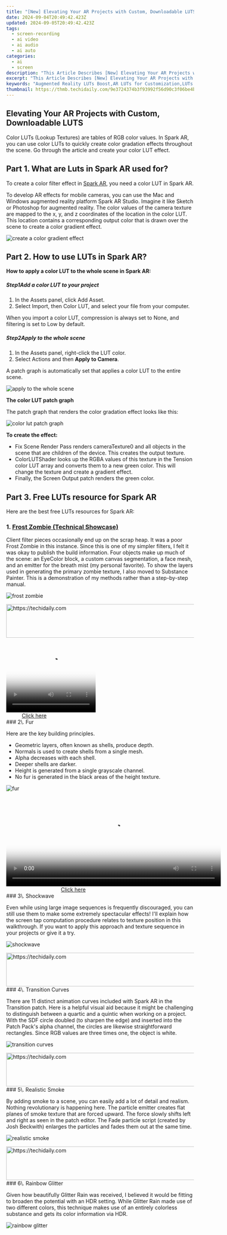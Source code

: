 ```yaml
---
title: "[New] Elevating Your AR Projects with Custom, Downloadable LUTS for 2024"
date: 2024-09-04T20:49:42.423Z
updated: 2024-09-05T20:49:42.423Z
tags: 
  - screen-recording
  - ai video
  - ai audio
  - ai auto
categories: 
  - ai
  - screen
description: "This Article Describes [New] Elevating Your AR Projects with Custom, Downloadable LUTS for 2024"
excerpt: "This Article Describes [New] Elevating Your AR Projects with Custom, Downloadable LUTS for 2024"
keywords: "Augmented Reality LUTs Boost,AR LUTs for Customization,LUTs in AR Design,Enhance AR with LUTs,Downloadable AR LUTs,Creating AR Magic with LUTs,LUTs Elevate AR Experience"
thumbnail: https://thmb.techidaily.com/9e3724374b3f93992f56d90c3f06be4bddda301db6e3204484fdd608537b1478.png
---
```


## Elevating Your AR Projects with Custom, Downloadable LUTS

Color LUTs (Lookup Textures) are tables of RGB color values. In Spark AR, you can use color LUTs to quickly create color gradation effects throughout the scene. Go through the article and create your color LUT effect.

## Part 1\. What are Luts in Spark AR used for?

To create a color filter effect in [Spark AR](https://sparkar.facebook.com/ar-studio/), you need a color LUT in Spark AR.

To develop AR effects for mobile cameras, you can use the Mac and Windows augmented reality platform Spark AR Studio. Imagine it like Sketch or Photoshop for augmented reality. The color values of the camera texture are mapped to the x, y, and z coordinates of the location in the color LUT. This location contains a corresponding output color that is drawn over the scene to create a color gradient effect.

![create a color gradient effect](https://images.wondershare.com/filmora/article-images/2022/08/how-to-use-luts-in-spark-ar-1.jpg)

## Part 2\. How to use LUTs in Spark AR?

**How to apply a color LUT to the whole scene in Spark AR:**

##### Step1Add a color LUT to your project

1. In the Assets panel, click Add Asset.
2. Select Import, then Color LUT, and select your file from your computer.

When you import a color LUT, compression is always set to None, and filtering is set to Low by default.

##### Step2Apply to the whole scene

1. In the Assets panel, right-click the LUT color.
2. Select Actions and then **Apply to Camera**.

A patch graph is automatically set that applies a color LUT to the entire scene.

![apply to the whole scene](https://images.wondershare.com/filmora/article-images/2022/08/how-to-use-luts-in-spark-ar-2.jpg)

**The color LUT patch graph**

The patch graph that renders the color gradation effect looks like this:

![color lut patch graph](https://images.wondershare.com/filmora/article-images/2022/08/how-to-use-luts-in-spark-ar-3.jpg)

**To create the effect:**

* Fix Scene Render Pass renders cameraTexture0 and all objects in the scene that are children of the device. This creates the output texture.
* ColorLUTShader looks up the RGBA values of this texture in the Tension color LUT array and converts them to a new green color. This will change the texture and create a gradient effect.
* Finally, the Screen Output patch renders the green color.

## Part 3\. Free LUTs resource for Spark AR

Here are the best free LUTs resources for Spark AR:

### 1\. [Frost Zombie (Technical Showcase)](https://we.tl/t-1uj4wJKluG)

Client filter pieces occasionally end up on the scrap heap. It was a poor Frost Zombie in this instance. Since this is one of my simpler filters, I felt it was okay to publish the build information. Four objects make up much of the scene: an EyeColor block, a custom canvas segmentation, a face mesh, and an emitter for the breath mist (my personal favorite). To show the layers used in generating the primary zombie texture, I also moved to Substance Painter. This is a demonstration of my methods rather than a step-by-step manual.

![frost zombie](https://images.wondershare.com/filmora/article-images/2022/08/how-to-use-luts-in-spark-ar-4.jpg)

<!-- affiliate ads begin -->
<a href="https://appsumo.8odi.net/c/5597632/2118306/7443" target="_top" id="2118306">
  <img src="//a.impactradius-go.com/display-ad/7443-2118306" border="0" alt="https://techidaily.com" width="728" height="90"/>
</a>
<img height="0" width="0" src="https://appsumo.8odi.net/i/5597632/2118306/7443" style="position:absolute;visibility:hidden;" border="0" />
<!-- affiliate ads end -->
<!-- affiliate ads begin -->
<span id="1328679">
					<video width="240" height="200" style="cursor:pointer"
           poster="//a.impactradius-go.com/display-clicktoplayimage/1328679.png"
           onclick="if(!this.playClicked){this.play();this.setAttribute('controls',true);this.playClicked=true;}">
	   <source src="//a.impactradius-go.com/display-ad/15852-1328679">
	   <img src="//a.impactradius-go.com/display-clicktoplayimage/1328679.png" style="border: none; height: 100%; width: 100%; object-fit: contain">
	</video>
	<div style="width:150px;text-align:center"><a href="javascript:window.open(decodeURIComponent('https%3A%2F%2Fthefitville.pxf.io%2Fc%2F5597632%2F1328679%2F15852'), '_blank');void(0);">Click here</a></div>
</span>
<img height="0" width="0" src="https://imp.pxf.io/i/5597632/1328679/15852" style="position:absolute;visibility:hidden;" border="0" />
<!-- affiliate ads end -->
### 2\. Fur

Here are the key building principles.

* Geometric layers, often known as shells, produce depth.
* Normals is used to create shells from a single mesh.
* Alpha decreases with each shell.
* Deeper shells are darker.
* Height is generated from a single grayscale channel.
* No fur is generated in the black areas of the height texture.

![fur](https://images.wondershare.com/filmora/article-images/2022/08/how-to-use-luts-in-spark-ar-5.jpg)

<!-- affiliate ads begin -->
<span id="1983551">
					<video width="576" height="240" style="cursor:pointer"
           poster="//a.impactradius-go.com/display-clicktoplayimage/1983551.png"
           onclick="if(!this.playClicked){this.play();this.setAttribute('controls',true);this.playClicked=true;}">
	   <source src="//a.impactradius-go.com/display-ad/22993-1983551">
	   <img src="//a.impactradius-go.com/display-clicktoplayimage/1983551.png" style="border: none; height: 100%; width: 100%; object-fit: contain">
	</video>
	<div style="width:360px;text-align:center"><a href="javascript:window.open(decodeURIComponent('https%3A%2F%2Fhomestyler.sjv.io%2Fc%2F5597632%2F1983551%2F22993'), '_blank');void(0);">Click here</a></div>
</span>
<img height="0" width="0" src="https://imp.pxf.io/i/5597632/1983551/22993" style="position:absolute;visibility:hidden;" border="0" />
<!-- affiliate ads end -->
### 3\. Shockwave

Even while using large image sequences is frequently discouraged, you can still use them to make some extremely spectacular effects! I'll explain how the screen tap computation procedure relates to texture position in this walkthrough. If you want to apply this approach and texture sequence in your projects or give it a try.

![shockwave](https://images.wondershare.com/filmora/article-images/2022/08/how-to-use-luts-in-spark-ar-6.jpg)

<!-- affiliate ads begin -->
<a href="https://appsumo.8odi.net/c/5597632/2043594/7443" target="_top" id="2043594">
  <img src="//a.impactradius-go.com/display-ad/7443-2043594" border="0" alt="https://techidaily.com" width="728" height="90"/>
</a>
<img height="0" width="0" src="https://appsumo.8odi.net/i/5597632/2043594/7443" style="position:absolute;visibility:hidden;" border="0" />
<!-- affiliate ads end -->
### 4\. Transition Curves

There are 11 distinct animation curves included with Spark AR in the Transition patch. Here is a helpful visual aid because it might be challenging to distinguish between a quartic and a quintic when working on a project. With the SDF circle doubled (to sharpen the edge) and inserted into the Patch Pack's alpha channel, the circles are likewise straightforward rectangles. Since RGB values are three times one, the object is white.

![transition curves](https://images.wondershare.com/filmora/article-images/2022/08/how-to-use-luts-in-spark-ar-7.jpg)

<!-- affiliate ads begin -->
<a href="https://aligracehair.sjv.io/c/5597632/2087253/19272" target="_top" id="2087253">
  <img src="//a.impactradius-go.com/display-ad/19272-2087253" border="0" alt="https://techidaily.com" width="728" height="90"/>
</a>
<img height="0" width="0" src="https://aligracehair.sjv.io/i/5597632/2087253/19272" style="position:absolute;visibility:hidden;" border="0" />
<!-- affiliate ads end -->
### 5\. Realistic Smoke

By adding smoke to a scene, you can easily add a lot of detail and realism. Nothing revolutionary is happening here. The particle emitter creates flat planes of smoke texture that are forced upward. The force slowly shifts left and right as seen in the patch editor. The Fade particle script (created by Josh Beckwith) enlarges the particles and fades them out at the same time.

![realistic smoke](https://images.wondershare.com/filmora/article-images/2022/08/how-to-use-luts-in-spark-ar-8.jpg)

<!-- affiliate ads begin -->
<a href="https://appsumo.8odi.net/c/5597632/2043662/7443" target="_top" id="2043662">
  <img src="//a.impactradius-go.com/display-ad/7443-2043662" border="0" alt="https://techidaily.com" width="728" height="90"/>
</a>
<img height="0" width="0" src="https://appsumo.8odi.net/i/5597632/2043662/7443" style="position:absolute;visibility:hidden;" border="0" />
<!-- affiliate ads end -->
### 6\. Rainbow Glitter

Given how beautifully Glitter Rain was received, I believed it would be fitting to broaden the potential with an HDR setting. While Glitter Rain made use of two different colors, this technique makes use of an entirely colorless substance and gets its color information via HDR.

![rainbow glitter](https://images.wondershare.com/filmora/article-images/2022/08/how-to-use-luts-in-spark-ar-9.jpg)

<!-- affiliate ads begin -->
<span id="701707">
					<video width="1536" height="864" style="cursor:pointer"
           poster="//a.impactradius-go.com/display-clicktoplayimage/701707.png"
           onclick="if(!this.playClicked){this.play();this.setAttribute('controls',true);this.playClicked=true;}">
	   <source src="//a.impactradius-go.com/display-ad/7443-701707">
	   <img src="//a.impactradius-go.com/display-clicktoplayimage/701707.png" style="border: none; height: 100%; width: 100%; object-fit: contain">
	</video>
	<div style="width:960px;text-align:center"><a href="javascript:window.open(decodeURIComponent('https%3A%2F%2Fappsumo.8odi.net%2Fc%2F5597632%2F701707%2F7443'), '_blank');void(0);">Click here</a></div>
</span>
<img height="0" width="0" src="https://imp.pxf.io/i/5597632/701707/7443" style="position:absolute;visibility:hidden;" border="0" />
<!-- affiliate ads end -->
### Closing Thoughts

Spark AR is an amazing website for LUTs and color grading. Whether you're a new student or a seasoned pro, Spark AR Studio has all the features and capabilities you need to become a good video editor. You can download free LUTs from Spark AR and apply them to your videos. The article guides on how to use LUTs in Spark AR and how to download free LUTs. So, Spark AR is one of the best online websites for LUTs I have tried.

[Free Download](https://tools.techidaily.com/wondershare/filmora/download/)For Win 7 or later(64-bit)

[Free Download](https://tools.techidaily.com/wondershare/filmora/download/)For macOS 10.14 or later

[Free Download](https://tools.techidaily.com/wondershare/filmora/download/)For macOS 10.14 or later

<ins class="adsbygoogle"
     style="display:block"
     data-ad-format="autorelaxed"
     data-ad-client="ca-pub-7571918770474297"
     data-ad-slot="1223367746"></ins>

<ins class="adsbygoogle"
     style="display:block"
     data-ad-format="autorelaxed"
     data-ad-client="ca-pub-7571918770474297"
     data-ad-slot="1223367746"></ins>



<ins class="adsbygoogle"
     style="display:block"
     data-ad-client="ca-pub-7571918770474297"
     data-ad-slot="8358498916"
     data-ad-format="auto"
     data-full-width-responsive="true"></ins>


<span class="atpl-alsoreadstyle">Also read:</span>
<div><ul>
<li><a href="https://fox-blue.techidaily.com/new-2024-approved-boundless-playlist-public-domain-music-for-games/"><u>[New] 2024 Approved  Boundless Playlist  Public Domain Music for Games</u></a></li>
<li><a href="https://desktop-recording.techidaily.com/new-2024-approved-capturing-chats-storing-gh-live-sessions/"><u>[New] 2024 Approved  Capturing Chats  Storing GH Live Sessions</u></a></li>
<li><a href="https://screen-activity-recording.techidaily.com/new-2024-approved-efficient-techniques-to-record-and-edit-videos-using-adobe-connect/"><u>[New] 2024 Approved  Efficient Techniques to Record & Edit Videos Using Adobe Connect</u></a></li>
<li><a href="https://fox-blue.techidaily.com/new-2024-approved-narrative-noble-order-honors-hexagon/"><u>[New] 2024 Approved  Narrative Noble Order - Honor's Hexagon</u></a></li>
<li><a href="https://fox-blue.techidaily.com/new-2024-approved-perfect-for-broadcasters-top-360-cameras-listed/"><u>[New] 2024 Approved  Perfect for Broadcasters  Top 360° Cameras Listed</u></a></li>
<li><a href="https://fox-blue.techidaily.com/new-2024-approved-selecting-the-finest-portable-cinema-tools/"><u>[New] 2024 Approved  Selecting the Finest Portable Cinema Tools</u></a></li>
<li><a href="https://fox-blue.techidaily.com/new-2024-approved-unlocking-success-with-effective-video-praise-techniques/"><u>[New] 2024 Approved  Unlocking Success with Effective Video Praise Techniques</u></a></li>
<li><a href="https://fox-blue.techidaily.com/new-assessing-ustream-plus-comparable-video-channels-for-2024/"><u>[New] Assessing Ustream + Comparable Video Channels for 2024</u></a></li>
<li><a href="https://fox-blue.techidaily.com/new-discover-strength-in-cinema-our-list-of-motivational-flicks/"><u>[New] Discover Strength in Cinema  Our List of Motivational Flicks</u></a></li>
<li><a href="https://snapchat-videos.techidaily.com/new-earning-power-leveraging-social-media-snaps-for-2024/"><u>[New] Earning Power  Leveraging Social Media Snaps for 2024</u></a></li>
<li><a href="https://fox-blue.techidaily.com/new-in-2024-7-crucial-gadgets-for-successful-metaverse-journey/"><u>[New] In 2024, 7 Crucial Gadgets for Successful Metaverse Journey</u></a></li>
<li><a href="https://vp-tips.techidaily.com/new-in-2024-efficient-techniques-accelerating-or-decelerating-instagram-stories/"><u>[New] In 2024, Efficient Techniques  Accelerating or Decelerating Instagram Stories</u></a></li>
<li><a href="https://fox-blue.techidaily.com/new-in-2024-superior-webcams-for-professional-podcasting/"><u>[New] In 2024, Superior Webcams for Professional Podcasting</u></a></li>
<li><a href="https://fox-blue.techidaily.com/new-in-2024-utilizing-slug-lines-for-better-content-structure/"><u>[New] In 2024, Utilizing Slug Lines for Better Content Structure</u></a></li>
<li><a href="https://fox-blue.techidaily.com/new-the-ultimate-guide-capturing-internet-radio-with-14-methods-for-2024/"><u>[New] The Ultimate Guide  Capturing Internet Radio with 14 Methods for 2024</u></a></li>
<li><a href="https://fox-blue.techidaily.com/new-yearly-review-youtubes-most-immersive-stories/"><u>[New] Yearly Review  YouTube's Most Immersive Stories</u></a></li>
<li><a href="https://win-howtos.techidaily.com/solved-laptop-battery-not-charging-quickly-and-easily/"><u>[SOLVED] | Laptop Battery Not Charging | Quickly & Easily!</u></a></li>
<li><a href="https://fox-blue.techidaily.com/updated-2024-approved-audiovisual-creators-top-5-app-picks-of-the-era/"><u>[Updated] 2024 Approved  Audiovisual Creators' Top 5 App Picks of the Era</u></a></li>
<li><a href="https://fox-blue.techidaily.com/updated-2024-approved-pioneering-the-future-of-aerial-film-craftsmanship/"><u>[Updated] 2024 Approved  Pioneering the Future of Aerial Film Craftsmanship</u></a></li>
<li><a href="https://fox-blue.techidaily.com/updated-blackout-blitz-a-moments-work-for-2024/"><u>[Updated] Blackout Blitz  A Moment's Work for 2024</u></a></li>
<li><a href="https://fox-blue.techidaily.com/updated-elevating-your-filmmaking-skills-on-the-windows-10-platform/"><u>[Updated] Elevating Your Filmmaking Skills on the Windows 10 Platform</u></a></li>
<li><a href="https://fox-blue.techidaily.com/updated-how-to-extract-and-convert-twitter-videos-hosted-on-youtube-to-mp3s/"><u>[Updated] How to Extract and Convert Twitter Videos Hosted on YouTube to MP3s</u></a></li>
<li><a href="https://desktop-recording.techidaily.com/updated-ideal-video-editing-software-enhance-your-webcam-content/"><u>[Updated] Ideal Video Editing Software  Enhance Your Webcam Content</u></a></li>
<li><a href="https://fox-blue.techidaily.com/updated-in-2024-evaluating-the-efficacy-of-magix-picture-tool/"><u>[Updated] In 2024, Evaluating the Efficacy of MAGIX Picture Tool</u></a></li>
<li><a href="https://tiktok-clips.techidaily.com/updated-in-2024-how-to-make-duet-on-tiktok/"><u>[Updated] In 2024, How to Make Duet On TikToK?</u></a></li>
<li><a href="https://fox-blue.techidaily.com/updated-in-2024-navigating-the-minefield-of-instasongs-and-rights/"><u>[Updated] In 2024, Navigating the Minefield of InstaSongs and Rights</u></a></li>
<li><a href="https://fox-blue.techidaily.com/updated-sustainable-solutions-in-simulated-spaces-the-best-30-sayings-arvr-for-2024/"><u>[Updated] Sustainable Solutions in Simulated Spaces  The Best 30 Sayings [AR/VR] for 2024</u></a></li>
<li><a href="https://fox-blue.techidaily.com/updated-the-guide-to-procuring-and-utilizing-free-visual-frame-content-for-2024/"><u>[Updated] The Guide to Procuring and Utilizing Free Visual Frame Content for 2024</u></a></li>
<li><a href="https://fox-blue.techidaily.com/updated-time-warp-footage-with-phantom-lens-expertise/"><u>[Updated] Time Warp Footage with Phantom Lens Expertise</u></a></li>
<li><a href="https://fox-blue.techidaily.com/updated-ultimate-cinematic-trailer-collection/"><u>[Updated] Ultimate Cinematic Trailer Collection</u></a></li>
<li><a href="https://youtube-tips.techidaily.com/ed-infographic-social-video-marketing-tips-for-small-business-for-2024/"><u>[Updated][Infographic] Social Video Marketing Tips for Small Business for 2024</u></a></li>
<li><a href="https://fox-blue.techidaily.com/affordable-broadcast-television-on-any-budget-in-depth-look-at-the-amazonbasics-antenna/"><u>Affordable Broadcast Television on Any Budget: In-Depth Look at the AmazonBasics Antenna</u></a></li>
<li><a href="https://android-pokemon-go.techidaily.com/best-pokemons-for-pvp-matches-in-pokemon-go-for-oneplus-ace-3-drfone-by-drfone-virtual-android/"><u>Best Pokemons for PVP Matches in Pokemon Go For OnePlus Ace 3 | Dr.fone</u></a></li>
<li><a href="https://win-amazing.techidaily.com/1722966942828-easy-to-install-techkey-bluetooth-adapter-drivers-for-windows-operating-systems-win10-win7-and-win-get-them-now/"><u>Easy-to-Install Techkey Bluetooth Adapter Drivers for Windows Operating Systems: Win10, Win7, and Win# – Get Them Now!</u></a></li>
<li><a href="https://fox-blue.techidaily.com/in-2024-a-comprehensive-look-at-yis-4k-action-capabilities/"><u>In 2024, A Comprehensive Look at Yi's 4K Action Capabilities</u></a></li>
<li><a href="https://fox-blue.techidaily.com/in-2024-cutting-edge-captures-delving-into-iphone-xs-camera/"><u>In 2024, Cutting Edge Captures  Delving Into iPhone X's Camera</u></a></li>
<li><a href="https://fox-blue.techidaily.com/in-2024-enhancing-designs-adding-unique-fonts-to-ae-projects/"><u>In 2024, Enhancing Designs  Adding Unique Fonts to AE Projects</u></a></li>
<li><a href="https://extra-guidance.techidaily.com/in-2024-mastering-the-skies-with-xiaomis-4k-drone/"><u>In 2024, Mastering the Skies with Xiaomi's 4K Drone</u></a></li>
<li><a href="https://fox-blue.techidaily.com/in-2024-pureearaudioextractors-latest-evolution/"><u>In 2024, PureEarAudioExtractor's Latest Evolution</u></a></li>
<li><a href="https://fox-blue.techidaily.com/in-2024-step-by-step-achieving-expert-colors-for-images/"><u>In 2024, Step-by-Step  Achieving Expert Colors for Images</u></a></li>
<li><a href="https://fox-blue.techidaily.com/in-2024-stream-on-the-go-youtube-via-mobile-for-understaffed-creators/"><u>In 2024, Stream on the Go  YouTube via Mobile for Understaffed Creators</u></a></li>
<li><a href="https://fox-blue.techidaily.com/in-2024-the-macbook-mixer-dynamic-perfect-streams-in-5-steps/"><u>In 2024, The MacBook-Mixer Dynamic  Perfect Streams in 5 Steps</u></a></li>
<li><a href="https://fox-blue.techidaily.com/in-2024-vuephoto-ai-enhancement-showcase/"><u>In 2024, VuePhoto AI Enhancement Showcase</u></a></li>
<li><a href="https://tech-hub.techidaily.com/navigating-tomorrow-with-intelligence-collective-wisdom-of-top-tech-innovators-on-artificial-intelligence/"><u>Navigating Tomorrow with Intelligence: Collective Wisdom of Top Tech Innovators on Artificial Intelligence</u></a></li>
<li><a href="https://ai-video-apps.techidaily.com/new-free-and-paid-3d-animation-solutions-a-comprehensive-review-for-2024/"><u>New Free and Paid 3D Animation Solutions A Comprehensive Review for 2024</u></a></li>
<li><a href="https://extra-support.techidaily.com/pulse-up-your-routine-20-most-empowering-workout-songs-for-2024/"><u>Pulse Up Your Routine  20 Most Empowering Workout Songs for 2024</u></a></li>
<li><a href="https://fox-blue.techidaily.com/superior-avi-media-player-ideal-for-all-devices-for-2024/"><u>Superior AVI Media Player - Ideal for All Devices for 2024</u></a></li>
<li><a href="https://fox-blue.techidaily.com/tale-constructing-the-basic-blueprint-for-2024/"><u>Tale Constructing  The Basic Blueprint for 2024</u></a></li>
<li><a href="https://win-answers.techidaily.com/troubleshooting-guide-repairing-your-pathfinder-gamepad-controls/"><u>Troubleshooting Guide: Repairing Your Pathfinder Gamepad Controls</u></a></li>
<li><a href="https://android-location-track.techidaily.com/ways-to-stop-parent-tracking-your-nokia-c32-drfone-by-drfone-virtual-android/"><u>Ways to stop parent tracking your Nokia C32 | Dr.fone</u></a></li>
</ul></div>
